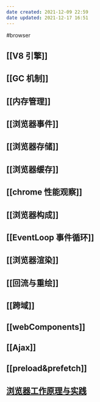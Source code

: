 ```yaml
---
date created: 2021-12-09 22:59
date updated: 2021-12-17 16:51
---
```


#browser

## [[V8 引擎]]

## [[GC 机制]]

## [[内存管理]]

## [[浏览器事件]]

## [[浏览器存储]]

## [[浏览器缓存]]

## [[chrome 性能观察]]

## [[浏览器构成]]

## [[EventLoop 事件循环]]

## [[浏览器渲染]]

## [[回流与重绘]]

## [[跨域]]

## [[webComponents]]

## [[Ajax]]

## [[preload&prefetch]]

## [浏览器工作原理与实践](https://blog.poetries.top/browser-working-principle/guide/part5/lesson21.html#chrome-%E5%BC%80%E5%8F%91%E8%80%85%E5%B7%A5%E5%85%B7)
